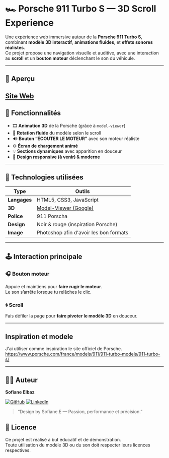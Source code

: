 # 🏎️ Porsche 911 Turbo S — 3D Scroll Experience

Une expérience web immersive autour de la **Porsche 911 Turbo S**, combinant **modèle 3D interactif**, **animations fluides**, et **effets sonores réalistes**.  
Ce projet propose une navigation visuelle et auditive, avec une interaction au **scroll** et un **bouton moteur** déclenchant le son du véhicule.

---

## 🚀 Aperçu

[Site Web](https://elbaz-sofiane.github.io/Porsche-911/)
---

## 🧩 Fonctionnalités

- 🎞️ **Animation 3D** de la Porsche (grâce à `model-viewer`)
- 🔄 **Rotation fluide** du modèle selon le scroll
- 🔊 **Bouton “ÉCOUTER LE MOTEUR”** avec son moteur réaliste
- ⚙️ **Écran de chargement animé**
- 💡 **Sections dynamiques** avec apparition en douceur
- 🧠 **Design responsive (à venir) & moderne**

---

## 🧰 Technologies utilisées

| Type | Outils |
|------|--------|
| **Langages** | HTML5, CSS3, JavaScript |
| **3D** | [Model-Viewer (Google)](https://modelviewer.dev) |
| **Police** | 911 Porscha |
| **Design** | Noir & rouge (inspiration Porsche) |
| **Image** | Photoshop afin d'avoir les bon formats |

---

## 🕹️ Interaction principale

### 🎧 Bouton moteur
Appuie et maintiens pour **faire rugir le moteur**.  
Le son s’arrête lorsque tu relâches le clic.

### 🌀 Scroll
Fais défiler la page pour **faire pivoter le modèle 3D** en douceur.

---
## Inspiration et modele

J'ai utiliser comme inspiration le site officiel de Porsche.
https://www.porsche.com/france/models/911/911-turbo-models/911-turbo-s/

---

## 👨‍💻 Auteur

**Sofiane Elbaz**

[![GitHub](https://img.shields.io/badge/GitHub-elbaz--sofiane-black?logo=github)](https://github.com/elbaz-sofiane)
[![LinkedIn](https://img.shields.io/badge/LinkedIn-Sofiane%20Elbaz-blue?logo=linkedin)](https://www.linkedin.com/in/sofiane-elbaz/)

> “Design by Sofiane.E — Passion, performance et précision.”



## 📜 Licence

Ce projet est réalisé à but éducatif et de démonstration.  
Toute utilisation du modèle 3D ou du son doit respecter leurs licences respectives.
